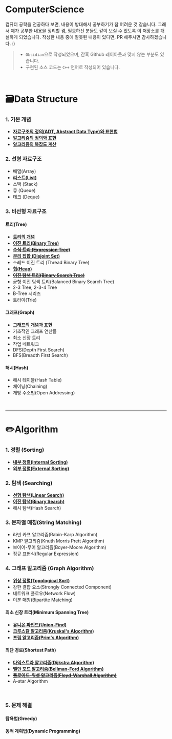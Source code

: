 # ComputerScience

컴퓨터 공학을 전공하다 보면, 내용이 방대해서 공부하기가 참 어려운 것 같습니다. 그래서 제가 공부한 내용을 정리할 겸, 필요하신 분들도 같이 보실 수 있도록 이 저장소를 개설하게 되었습니다. 작성한 내용 중에 잘못된 내용이 있다면, PR 해주시면 감사하겠습니다. :)  

> - `Obsidian`으로 작성되었으며, 간혹 Github 레이아웃과 맞지 않는 부분도 있습니다.
> - 구현된 소스 코드는 `C++` 언어로 작성되어 있습니다.

<br>

# 🗃️Data Structure  
### 1. 기본 개념

- [**자료구조의 정의(ADT, Abstract Data Type)와 표현법**](./DataStructure/자료구조의%20정의%20및%20표현.md)  
- [**알고리즘의 정의와 표현**](./DataStructure/알고리즘의%20정의와%20표현.md)
- [**알고리즘의 복잡도 계산**](./DataStructure/알고리즘의%20복잡도%20계산.md)  

### 2. 선형 자료구조

- 배열(Array)
- [**리스트(List)**](./DataStructure/리스트(List).md)
- 스택 (Stack)
- 큐 (Queue)
- 데크 (Deque)  


### 3. 비선형 자료구조
#### 트리(Tree)

- [**트리의 개념**](./DataStructure/트리(Tree)의%20개념.md)
- [**이진 트리(Binary Tree)**](./DataStructure/이진%20트리(Binary%20Tree).md)
- ~~[**수식 트리 (Expression Tree)**](./DataStructure/수식%20트리(Expression%20Tree).md)~~
- [**분리 집합 (Disjoint Set)**](./Algorithm/Graph/유니온%20파인드(Union-Find).md)
- 스레드 이진 트리 (Thread Binary Tree)  
- [**힙(Heap)**](./DataStructure/힙(Heap).md)  
- ~~[**이진 탐색 트리(Binary Search Tree)**](./DataStructure/이진%20탐색%20트리(Binary%20Search%20Tree).md)~~
- 균형 이진 탐색 트리(Balanced Binary Search Tree)
- 2-3 Tree, 2-3-4 Tree
- B-Tree 시리즈
- 트라이(Trie)

#### 그래프(Graph)

- [**그래프의 개념과 표현**](./DataStructure/그래프(Graph).md)
- 기초적인 그래프 연산들
- 최소 신장 트리
- 작업 네트워크
- DFS(Depth First Search)
- BFS(Breadth First Search)

#### 해시(Hash)

- 해시 테이블(Hash Table)  
- 체이닝(Chaining)
- 개방 주소법(Open Addressing)
<br>

---
# ✏️Algorithm
### 1. 정렬 (Sorting)

- [**내부 정렬(Internal Sorting)**](./Algorithm/Sorting/내부%20정렬(Internal%20Sorting).md)
- [**외부 정렬(External Sorting)**](./Algorithm/Sorting/외부%20정렬(External%20Sorting).md)  

### 2. 탐색 (Searching)  

- [**선형 탐색(Linear Search)**](./Algorithm/Searching/선형%20탐색(Linear%20Search).md)
- [**이진 탐색(Binary Search)**](./Algorithm/Searching/이진%20탐색(Binary%20Search).md)
- 해시 탐색(Hash Search)

### 3. 문자열 매칭(String Matching)

- 라빈 카프 알고리즘(Rabin-Karp Algorithm)
- KMP 알고리즘(Knuth Morris Prett Algorithm)
- 보이어-무어 알고리즘(Boyer-Moore Algorithm)  
- 정규 표현식(Regular Expression)

### 4. 그래프 알고리즘 (Graph Algorithm)

- [**위상 정렬(Topological Sort)**](./Algorithm/Graph/위상%20정렬(Topological%20Sort).md)
- 강한 결합 요소(Strongly Connected Component)
- 네트워크 플로우(Network Flow)
- 이분 매칭(Bipartite Matching)

#### 최소 신장 트리(Minimum Spanning Tree)
- [**유니온 파인드(Union-Find)**](./Algorithm/Graph/유니온%20파인드(Union-Find).md)
- [**크루스칼 알고리즘(Kruskal's Algorithm)**](./Algorithm/Graph/크루스칼%20알고리즘(Kruskal's%20Algorithm).md)
- [**프림 알고리즘(Prim's Algorithm)**](./Algorithm/Graph/프림%20알고리즘(Prim's%20Algorithm).md)

#### 최단 경로(Shortest Path)
- [**다익스트라 알고리즘(Dijkstra Algorithm)**](./Algorithm/Graph/다익스트라%20알고리즘(Dijkstra%20Algorithm).md)
- [**벨만 포드 알고리즘(Bellman-Ford Algorithm)**](./Algorithm/Graph/벨만%20포드%20알고리즘(Bellman-Ford%20Algorithm).md)
- ~~[**플로이드-워셜 알고리즘(Floyd-Warshall Algorithm)**](./Algorithm/Graph/플로이드-워셜%20알고리즘(Floyd-Warshall%20Algorithm).md)~~
- A-star Algorithm
<br>

### 5. 문제 해결

#### 탐욕법(Greedy)

#### 동적 계획법(Dynamic Programming)

